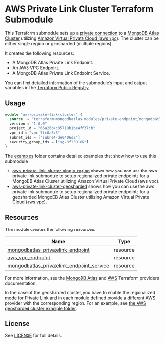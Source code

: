 # AWS Private Link Cluster Terraform Submodule

This Terraform submodule sets up a [private connection](https://www.mongodb.com/docs/atlas/security-private-endpoint/#-optional--regionalized-private-endpoints-for-multi-region-sharded-clusters) to a [MongoDB Atlas Cluster](https://www.mongodb.com/resources/products/fundamentals/mongodb-cluster-setup) utilizing [Amazon Virtual Private Cloud (aws vpc)](https://docs.aws.amazon.com/vpc/latest/userguide/what-is-amazon-vpc.html). The cluster can be either single region or geosharded (multiple regions).

It creates the following resources:

- A MongoDB Atlas Private Link Endpoint.
- An AWS VPC Endpoint.
- A MongoDB Atlas Private Link Endpoint Service.

You can find detailed information of the submodule's input and output variables in the [Terraform Public Registry]()

## Usage 

```terraform
module "aws-private-link-cluster" {
  source  = "terraform-mongodbatlas-modules/private-endpoint/mongodbatlas//modules/aws-private-link-cluster"
  version = "1.0.0"
  project_id = "66a26b4c85718b1be4ff37cb"
  vpc_id = "vpc-7fc0a543"
  subnet_ids = ["subnet-de0406d2"]
  security_group_ids = ["sg-3f238186"]
}
```

The [examples](https://github.com/terraform-mongodbatlas-modules/terraform-mongodbatlas-private-endpoint/tree/main/examples) folder contains detailed examples that show how to use this submodule.

- [aws-private-link-cluster-single-region](https://github.com/terraform-mongodbatlas-modules/terraform-mongodbatlas-private-endpoint/tree/main/examples/aws-private-link-cluster-single-region) shows how you can use the aws private link submodule to setup regionalized private endpoints for a MongoDB Atlas Cluster utilizing Amazon Virtual Private Cloud (aws vpc).
- [aws-private-link-cluster-geosharded](https://github.com/terraform-mongodbatlas-modules/terraform-mongodbatlas-private-endpoint/tree/main/examples/aws-private-link-cluster-geosharded) shows how you can use the aws private link submodule to setup regionalized private endpoints for a geosharded MongoDB Atlas Cluster utilizing Amazon Virtual Private Cloud (aws vpc).

## Resources

The module creates the following resources:

| Name | Type |
|------|------|
| [mongodbatlas_privatelink_endpoint](https://registry.terraform.io/providers/mongodb/mongodbatlas/latest/docs/resources/privatelink_endpoint) | resource |
| [aws_vpc_endpoint](https://registry.terraform.io/providers/hashicorp/aws/latest/docs/resources/vpc_endpoint) | resource |
| [mongodbatlas_privatelink_endpoint_service](https://registry.terraform.io/providers/mongodb/mongodbatlas/latest/docs/resources/privatelink_endpoint_service) | resource |

For more information, see the [MongoDB Atlas](https://registry.terraform.io/providers/mongodb/mongodbatlas/latest/docs) and [AWS](https://registry.terraform.io/providers/hashicorp/aws/latest/docs) Terraform providers documentation.

In the case of the geosharded cluster, you have to enable the regionalized mode for Private Link and in each module defined provide a different AWS provider with the corresponding region. For an example, see [the AWS geosharded cluster example folder](https://github.com/terraform-mongodbatlas-modules/terraform-mongodbatlas-private-endpoint/tree/main/examples/aws-private-link-cluster-geosharded).


## License

See [LICENSE](https://github.com/terraform-mongodbatlas-modules/terraform-mongodbatlas-private-endpoint/blob/main/LICENSE) for full details.
